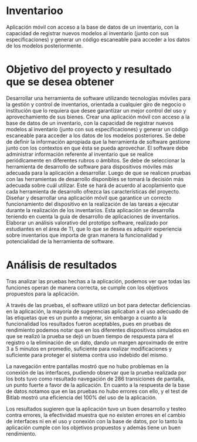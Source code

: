 # Inventarioo
Aplicación móvil con acceso a la base de datos de un inventario, con la capacidad de registrar nuevos modelos al inventario (junto con sus especificaciones) y generar un código escaneable para acceder a los datos de los modelos posteriormente.

# Objetivo del proyecto y resultado que se desea obtener
Desarrollar una herramienta de software utilizando tecnologías móviles para la gestión y control de inventarios, orientada a cualquier giro de negocio o institución que lo requiera que desee garantizar un mejor control del uso y aprovechamiento de sus bienes.
Crear una aplicación móvil con acceso a la base de datos de un inventario, con la capacidad de registrar nuevos modelos al inventario (junto con sus especificaciones) y generar un código escaneable para acceder a los datos de los modelos posteriores.
Se debe de definir la información apropiada que la herramienta de software gestione junto con los contextos en que ésta se pueda aprovechar. El software debe administrar información referente al inventario que se realice periódicamente en diferentes rubros o ámbitos.
Se debe de seleccionar la herramienta de desarrollo de software para dispositivos móviles más adecuada para la aplicación a desarrollar. Luego de que se realicen pruebas con las herramientas de desarrollo disponibles se tomará la decisión más adecuada sobre cuál utilizar. Este se hará de acuerdo al acoplamiento que cada herramienta de desarrollo ofrezca las características del proyecto.
Diseñar y desarrollar una aplicación móvil que garantice un correcto funcionamiento del dispositivo en la realización de las tareas a ejecutar durante la realización de los inventarios. Esta aplicación se desarrolla teniendo en cuenta la guía de desarrollo de aplicaciones de inventarios.
Elaborar un análisis valorativo del prototipo software, realizado por estudiantes en el área de TI, que lo que se desea es adquirir experiencia sobre inventarios que importa de gran manera la funcionalidad y potencialidad de la herramienta de software.

# Análisis de resultados
Tras analizar las pruebas hechas a la aplicación, podemos ver que todas las funciones operan de manera correcta, se cumple con los objetivos propuestos para la aplicación.

A través de las pruebas, el software utilizó un bot para detectar deficiencias en la aplicación, la mayoría de sugerencias aplicaban a el uso adecuado de las etiquetas que es un punto a mejorar, sin embargo a cuanto a la funcionalidad los resultados fueron aceptables, pues en pruebas de rendimiento podemos notar que en los diferentes dispositivos simulados en que se realizó la prueba se dejó un buen tiempo de respuesta para el registro o la eliminación de un dato, dando un margen aproximado de entre 3 a 5 minutos en promedio, suficiente para realizar modificaciones y suficiente para proteger el sistema contra uso indebido del mismo.

La navegación entre pantallas mostró que no hubo problemas en la conexión de las interfaces, pudiendo observar que la prueba realizada por los bots tuvo como resultado navegación de 286 transiciones de pantalla, un punto fuerte a favor de la aplicación.
En cuanto a la respuesta de la base de datos notamos que en las pruebas no hubo errores con ello, y el test de Bitlab mostró una eficiencia del 100% del uso de la aplicación.

Los resultados sugieren que la aplicación tuvo un buen desarrollo y testeo contra errores, la efectividad muestra que no existen errores en el cambio de interfaces ni en el uso y conexión con la base de datos, por lo tanto la aplicación cumple con los objetivos propuestos y además tiene un buen rendimiento.

